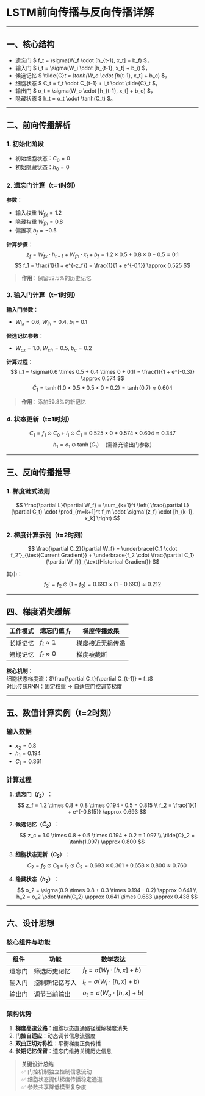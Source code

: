 # LSTM前向传播与反向传播详解

---

## 一、核心结构
- 遗忘门 $ f_t = \sigma(W_f \cdot [h_{t-1}, x_t] + b_f) $，  
- 输入门 $ i_t = \sigma(W_i \cdot [h_{t-1}, x_t] + b_i) $，  
- 候选记忆 $ \tilde{C}_t = \tanh(W_c \cdot [h_{t-1}, x_t] + b_c) $，  
- 细胞状态 $ C_t = f_t \odot C_{t-1} + i_t \odot \tilde{C}_t $，  
- 输出门 $ o_t = \sigma(W_o \cdot [h_{t-1}, x_t] + b_o) $，  
- 隐藏状态 $ h_t = o_t \odot \tanh(C_t) $。

---

## 二、前向传播解析

### 1. 初始化阶段
- 初始细胞状态：$C_0 = 0$
- 初始隐藏状态：$h_0 = 0$

### 2. 遗忘门计算（t=1时刻）
​**参数**​：
- 输入权重 $W_{fx} = 1.2$
- 隐藏权重 $W_{fh} = 0.8$
- 偏置项 $b_f = -0.5$

​**计算步骤**​：
$$
z_f = W_{fx} \cdot h_{t-1} + W_{fh} \cdot x_t + b_f = 1.2 \times 0.5 + 0.8 \times 0 - 0.5 = 0.1
$$
$$
f_1 = \frac{1}{1 + e^{-z_f}} = \frac{1}{1 + e^{-0.1}} \approx 0.525
$$
> ​**作用**​：保留52.5%的历史记忆

### 3. 输入门计算（t=1时刻）
​**输入门参数**​：
- $W_{ix} = 0.6$, $W_{ih} = 0.4$, $b_i = 0.1$

​**候选记忆参数**​：
- $W_{cx} = 1.0$, $W_{ch} = 0.5$, $b_c = 0.2$

​**计算过程**​：
$$
i_1 = \sigma(0.6 \times 0.5 + 0.4 \times 0 + 0.1) = \frac{1}{1 + e^{-0.3}} \approx 0.574
$$
$$
\tilde{C}_1 = \tanh(1.0 \times 0.5 + 0.5 \times 0 + 0.2) = \tanh(0.7) \approx 0.604
$$
> ​**作用**​：添加59.8%的新记忆

### 4. 状态更新（t=1时刻）
$$
C_1 = f_1 \odot C_0 + i_1 \odot \tilde{C}_1 = 0.525 \times 0 + 0.574 \times 0.604 \approx 0.347
$$
$$
h_1 = o_1 \odot \tanh(C_1) \quad (\text{需补充输出门参数})
$$

---

## 三、反向传播推导

### 1. 梯度链式法则
$$
\frac{\partial L}{\partial W_f} = \sum_{k=1}^t \left( \frac{\partial L}{\partial C_t} \cdot \prod_{m=k+1}^t f_m \cdot \sigma'(z_f) \cdot [h_{k-1}, x_k] \right)
$$

### 2. 梯度计算示例（t=2时刻）
$$
\frac{\partial C_2}{\partial W_f} = 
\underbrace{C_1 \cdot f_2'}_{\text{Current Gradient}} + 
\underbrace{f_2 \cdot \frac{\partial C_1}{\partial W_f}}_{\text{Historical Gradient}}
$$

其中：
$$
f_2' = f_2 \odot (1 - f_2) = 0.693 \times (1 - 0.693) \approx 0.212
$$

---

## 四、梯度消失缓解

| 工作模式   | 遗忘门值 $f_t$ | 梯度传播效果       |
|------------|-------------------|--------------------|
| 长期记忆   | $f_t \approx 1$ | 梯度接近无损传递   |
| 短期记忆   | $f_t \approx 0$ | 梯度被截断         |

​**核心机制**​：  
细胞状态梯度流：$\frac{\partial C_t}{\partial C_{t-1}} = f_t$  
对比传统RNN：固定权重 → 自适应门控调节梯度  

---

## 五、数值计算实例（t=2时刻）

### 输入数据
- $x_2 = 0.8$
- $h_1 = 0.194$
- $C_1 = 0.361$

### 计算过程
1. ​**遗忘门（$f_2$）​**​：
$$
z_f = 1.2 \times 0.8 + 0.8 \times 0.194 - 0.5 = 0.815 \\
f_2 = \frac{1}{1 + e^{-0.815}} \approx 0.693
$$

2. ​**候选记忆（$\tilde{C}_2$）​**​：
$$
z_c = 1.0 \times 0.8 + 0.5 \times 0.194 + 0.2 = 1.097 \\
\tilde{C}_2 = \tanh(1.097) \approx 0.800
$$

3. ​**细胞状态更新（$C_2$）​**​：
$$
C_2 = f_2 \odot C_1 + i_2 \odot \tilde{C}_2 = 0.693 \times 0.361 + 0.658 \times 0.800 \approx 0.760
$$

4. ​**隐藏状态（$h_2$）​**​：
$$
o_2 = \sigma(0.9 \times 0.8 + 0.3 \times 0.194 - 0.2) \approx 0.641 \\
h_2 = o_2 \odot \tanh(C_2) \approx 0.641 \times 0.683 \approx 0.438
$$

---

## 六、设计思想

### 核心组件与功能
| 组件       | 功能                     | 数学表达                   |
|------------|--------------------------|----------------------------|
| 遗忘门     | 筛选历史记忆             | $f_t = \sigma(W_f \cdot [h, x] + b)$ |
| 输入门     | 控制新记忆写入           | $i_t = \sigma(W_i \cdot [h, x] + b)$ |
| 输出门     | 调节当前输出             | $o_t = \sigma(W_o \cdot [h, x] + b)$ |

### 架构优势
1. ​**梯度高速公路**​：细胞状态直通路径缓解梯度消失  
2. ​**门控自适应**​：动态调节信息流强度  
3. ​**双曲正切对称性**​：平衡梯度正负传播  
4. ​**长期记忆保留**​：遗忘门维持关键历史信息  

> ​**关键设计总结**​  
> ✅ 门控机制独立控制信息流动  
> ✅ 细胞状态提供梯度传播稳定通道  
> ✅ 参数共享降低模型复杂度  
